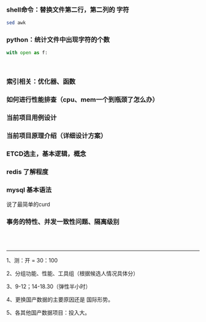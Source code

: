 ### shell命令：替换文件第二行，第二列的 字符

```sh
sed awk
```

### python：统计文件中出现字符的个数

```python
with open as f:
```

<br/>

### 索引相关：优化器、函数

### 如何进行性能排查（cpu、mem一个到瓶颈了怎么办）

### 当前项目用例设计

### 当前项目原理介绍（详细设计方案）

### ETCD选主，基本逻辑，概念

### redis 了解程度

### mysql 基本语法

说了最简单的curd

### 事务的特性、并发一致性问题、隔离级别

<br/>

<br/>

---

1、测：开 = 30：100

2、分组功能、性能、工具组（根据候选人情况具体分）

3、9-12；14-18.30（弹性半小时）

4、更换国产数据的主要原因还是 国际形势。

5、各其他国产数据项目：投入大。
